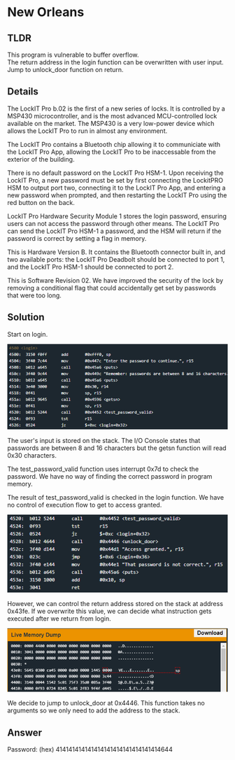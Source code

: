 # New Orleans
## TLDR
This program is vulnerable to buffer overflow.  
The return address in the login function can be overwritten with user input.  
Jump to unlock_door function on return.  

## Details
The LockIT Pro b.02  is the first of a new series  of locks. It is
controlled by a  MSP430 microcontroller, and is  the most advanced
MCU-controlled lock available on the  market. The MSP430 is a very
low-power device which allows the LockIT  Pro to run in almost any
environment.

The  LockIT  Pro   contains  a  Bluetooth  chip   allowing  it  to
communiciate with the  LockIT Pro App, allowing the  LockIT Pro to
be inaccessable from the exterior of the building.

There  is no  default  password  on the  LockIT  Pro HSM-1.   Upon
receiving the  LockIT Pro,  a new  password must  be set  by first
connecting the LockitPRO HSM to  output port two, connecting it to
the LockIT Pro App, and entering a new password when prompted, and
then restarting the LockIT Pro using the red button on the back.
    
LockIT Pro Hardware  Security Module 1 stores  the login password,
ensuring users  can not access  the password through  other means.
The LockIT Pro  can send the LockIT Pro HSM-1  a password, and the
HSM will  return if the password  is correct by setting  a flag in
memory.
    
This is Hardware  Version B.  It contains  the Bluetooth connector
built in, and two available  ports: the LockIT Pro Deadbolt should
be  connected to  port  1,  and the  LockIT  Pro  HSM-1 should  be
connected to port 2.

This is Software Revision 02. We have improved the security of the
lock by  removing a conditional  flag that could  accidentally get
set by passwords that were too long.

## Solution
Start on login.

![login](./screenshots/login.png)

The user's input is stored on the stack. The I/O Console states that passwords are between 8 and 16 characters but the getsn function will read 0x30 characters.

The test_password_valid function uses interrupt 0x7d to check the password. We have no way of finding the correct password in program memory.

The result of test_password_valid is checked in the login function. We have no control of execution flow to get to access granted.

![login2](./screenshots/login2.png)

However, we can control the return address stored on the stack at address 0x43fe. If we overwrite this value, we can decide what instruction gets executed after we return from login.

![memory](./screenshots/memory.png)

We decide to jump to unlock_door at 0x4446. This function takes no arguments so we only need to add the address to the stack.

## Answer
Password: (hex) 414141414141414141414141414141414644
